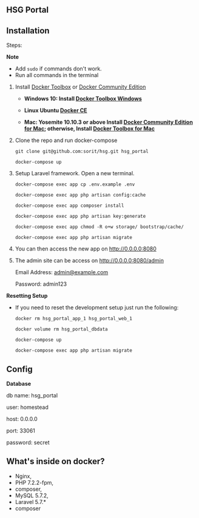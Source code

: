 ## HSG Portal

## Installation
Steps:

**Note**

* Add `sudo` if commands don't work.
* Run all commands in the terminal

1. Install [Docker Toolbox](https://docs.docker.com/toolbox/overview/) or [Docker Community Edition](https://store.docker.com/search?type=edition&offering=community) 

   * **Windows 10: Install [Docker Toolbox Windows](https://docs.docker.com/docker-for-windows/)**
   
   * **Linux Ubuntu [Docker CE](https://docs.docker.com/install/linux/docker-ce/ubuntu/)**

   * **Mac: Yosemite 10.10.3 or above Install [Docker Community Edition for Mac](https://store.docker.com/editions/community/docker-ce-desktop-mac); otherwise, Install [Docker Toolbox for Mac](https://docs.docker.com/docker-for-mac/)**

2. Clone the repo and run docker-compose

    ```git clone git@github.com:sorit/hsg.git hsg_portal```

    ```docker-compose up```

3. Setup Laravel framework. Open a new terminal.

    ```docker-compose exec app cp .env.example .env```
    
    ```docker-compose exec app php artisan config:cache```
    
    ```docker-compose exec app composer install```

    ```docker-compose exec app php artisan key:generate```

    ```docker-compose exec app chmod -R o+w storage/ bootstrap/cache/```
    
    ```docker-compose exec app php artisan migrate```
    
5. You can then access the new app on http://0.0.0.0:8080
6. The admin site can be access on http://0.0.0.0:8080/admin
    
    Email Address: admin@example.com
    
    Password: admin123


**Resetting Setup**

* If you need to reset the development setup just run the following:

    ```docker rm hsg_portal_app_1 hsg_portal_web_1```

    ```docker volume rm hsg_portal_dbdata```
    
    ```docker-compose up```
    
    ```docker-compose exec app php artisan migrate```
    
## Config
**Database**

 db name: hsg_portal 
 
 user: homestead
 
 host: 0.0.0.0
 
 port: 33061
 
 password: secret

## What's inside on docker?
* Nginx,
* PHP 7.2.2-fpm,
* composer,
* MySQL 5.7.2,
* Laravel 5.7.*
* composer


